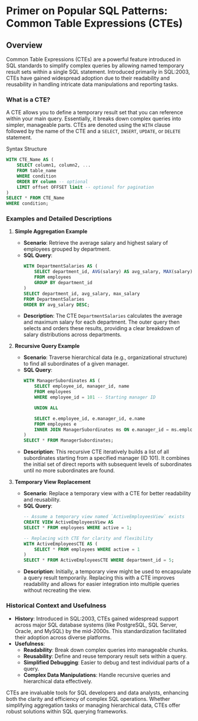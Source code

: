 # Primer on Popular SQL Patterns: Common Table Expressions (CTEs)

## Overview
Common Table Expressions (CTEs) are a powerful feature introduced in SQL standards to simplify
complex queries by allowing named temporary result sets within a single SQL statement.
Introduced primarily in SQL:2003, CTEs have gained widespread adoption due to their readability
and reusability in handling intricate data manipulations and reporting tasks.

### What is a CTE?
A CTE allows you to define a temporary result set that you can reference within your main query.
Essentially, it breaks down complex queries into simpler, manageable parts. CTEs are denoted
using the `WITH` clause followed by the name of the CTE and a `SELECT`, `INSERT`, `UPDATE`, or
`DELETE` statement.

 Syntax Structure
```sql
WITH CTE_Name AS (
    SELECT column1, column2, ...
    FROM table_name
    WHERE condition
    ORDER BY column -- optional
    LIMIT offset OFFSET limit -- optional for pagination
)
SELECT * FROM CTE_Name
WHERE condition;
```

### Examples and Detailed Descriptions

1. **Simple Aggregation Example**
   - **Scenario**: Retrieve the average salary and highest salary of employees grouped by
department.
   - **SQL Query**:
     ```sql
     WITH DepartmentSalaries AS (
         SELECT department_id, AVG(salary) AS avg_salary, MAX(salary) AS max_salary
         FROM employees
         GROUP BY department_id
     )
     SELECT department_id, avg_salary, max_salary
     FROM DepartmentSalaries
     ORDER BY avg_salary DESC;
     ```
   - **Description**: The CTE `DepartmentSalaries` calculates the average and maximum salary for
each department. The outer query then selects and orders these results, providing a clear
breakdown of salary distributions across departments.

2. **Recursive Query Example**
   - **Scenario**: Traverse hierarchical data (e.g., organizational structure) to find all
subordinates of a given manager.
   - **SQL Query**:
     ```sql
     WITH ManagerSubordinates AS (
         SELECT employee_id, manager_id, name
         FROM employees
         WHERE employee_id = 101 -- Starting manager ID

         UNION ALL

         SELECT e.employee_id, e.manager_id, e.name
         FROM employees e
         INNER JOIN ManagerSubordinates ms ON e.manager_id = ms.employee_id
     )
     SELECT * FROM ManagerSubordinates;
     ```
   - **Description**: This recursive CTE iteratively builds a list of all subordinates starting
from a specified manager (ID 101). It combines the initial set of direct reports with subsequent
levels of subordinates until no more subordinates are found.

3. **Temporary View Replacement**
   - **Scenario**: Replace a temporary view with a CTE for better readability and reusability.
   - **SQL Query**:
     ```sql
     -- Assume a temporary view named `ActiveEmployeesView` exists
     CREATE VIEW ActiveEmployeesView AS
     SELECT * FROM employees WHERE active = 1;

     -- Replacing with CTE for clarity and flexibility
     WITH ActiveEmployeesCTE AS (
         SELECT * FROM employees WHERE active = 1
     )
     SELECT * FROM ActiveEmployeesCTE WHERE department_id = 5;
     ```
   - **Description**: Initially, a temporary view might be used to encapsulate a query result
temporarily. Replacing this with a CTE improves readability and allows for easier integration
into multiple queries without recreating the view.

### Historical Context and Usefulness
- **History**: Introduced in SQL:2003, CTEs gained widespread support across major SQL database
systems (like PostgreSQL, SQL Server, Oracle, and MySQL) by the mid-2000s. This standardization
facilitated their adoption across diverse platforms.
- **Usefulness**:
  - **Readability**: Break down complex queries into manageable chunks.
  - **Reusability**: Define and reuse temporary result sets within a query.
  - **Simplified Debugging**: Easier to debug and test individual parts of a query.
  - **Complex Data Manipulations**: Handle recursive queries and hierarchical data effectively.

CTEs are invaluable tools for SQL developers and data analysts, enhancing both the clarity and
efficiency of complex SQL operations. Whether simplifying aggregation tasks or managing
hierarchical data, CTEs offer robust solutions within SQL querying frameworks.
